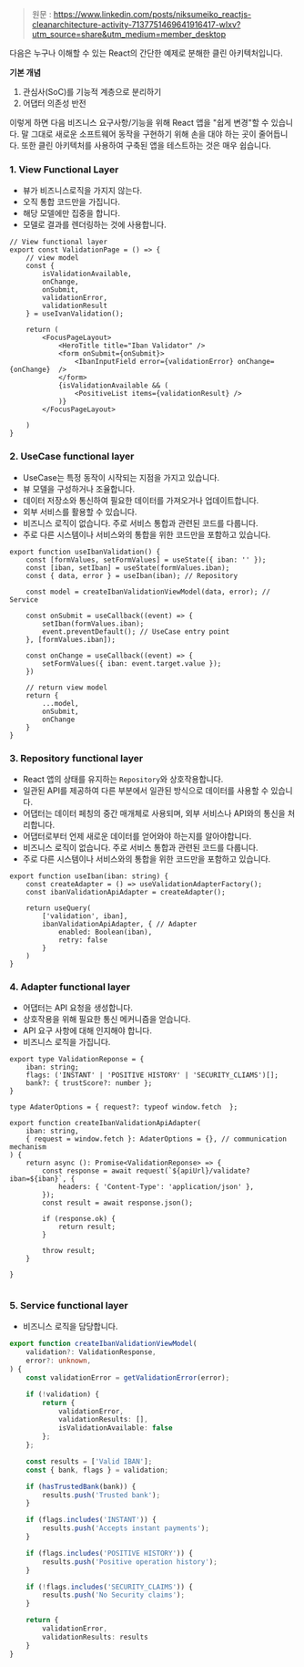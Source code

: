 > 원문 : https://www.linkedin.com/posts/niksumeiko_reactjs-cleanarchitecture-activity-7137751469641916417-wIxv?utm_source=share&utm_medium=member_desktop


다음은 누구나 이해할 수 있는 React의 간단한 예제로 분해한 클린 아키텍처입니다.

**기본 개념**
1. 관심사(SoC)를 기능적 계층으로 분리하기 
2. 어댑터 의존성 반전

이렇게 하면 다음 비즈니스 요구사항/기능을 위해 React 앱을 "쉽게 변경"할 수 있습니다. 말 그대로 새로운 소프트웨어 동작을 구현하기 위해 손을 대야 하는 곳이 줄어듭니다. 또한 클린 아키텍처를 사용하여 구축된 앱을 테스트하는 것은 매우 쉽습니다.


### 1. View Functional Layer

- 뷰가 비즈니스로직을 가지지 않는다.
- 오직 통합 코드만을 가집니다.
- 해당 모델에만 집중을 합니다.
- 모델로 결과를 렌더링하는 것에 사용합니다.

```tsx
// View functional layer
export const ValidationPage = () => {
	// view model
	const {
		isValidationAvailable,
		onChange,
		onSubmit,
		validationError,
		validationResult
	} = useIvanValidation();

	return (
		<FocusPageLayout>
			<HeroTitle title="Iban Validator" />
			<form onSubmit={onSubmit}>
				<IbanInputField error={validationError} onChange={onChange}  />
			</form>
			{isValidationAvailable && (
				<PositiveList items={validationResult} />
			)}
		</FocusPageLayout>
	
	)
}
```


### 2. UseCase functional layer

- UseCase는 특정 동작이 시작되는 지점을 가지고 있습니다.
- 뷰 모델을 구성하거나 조율합니다.
- 데이터 저장소와 통신하여 필요한 데이터를 가져오거나 업데이트합니다.
- 외부 서비스를 활용할 수 있습니다.
- 비즈니스 로직이 없습니다. 주로 서비스 통합과 관련된 코드를 다룹니다.
- 주로 다른 시스템이나 서비스와의 통합을 위한 코드만을 포함하고 있습니다.

```tsx
export function useIbanValidation() {
	const [formValues, setFormValues] = useState({ iban: '' });
	const [iban, setIban] = useState(formValues.iban);
	const { data, error } = useIban(iban); // Repository

	const model = createIbanValidationViewModel(data, error); // Service
	
	const onSubmit = useCallback((event) => {
		setIban(formValues.iban);
		event.preventDefault(); // UseCase entry point
	}, [formValues.iban]);

	const onChange = useCallback((event) => {
		setFormValues({ iban: event.target.value });
	})

	// return view model
	return {
		...model,
		onSubmit,
		onChange
	}
}
```


### 3. Repository functional layer

-  React 앱의 상태를 유지하는 `Repository`와 상호작용합니다. 
- 일관된 API를 제공하여 다른 부분에서 일관된 방식으로 데이터를 사용할 수 있습니다.
- 어댑터는 데이터 페칭의 중간 매개체로 사용되며, 외부 서비스나 API와의 통신을 처리합니다.
- 어댑터로부터 언제 새로운 데이터를 얻어와야 하는지를 알아야합니다.
- 비즈니스 로직이 없습니다. 주로 서비스 통합과 관련된 코드를 다룹니다.
- 주로 다른 시스템이나 서비스와의 통합을 위한 코드만을 포함하고 있습니다.

```tsx
export function useIban(iban: string) {
	const createAdapter = () => useValidationAdapterFactory();
	const ibanValidationApiAdapter = createAdapter();

	return useQuery(
		['validation', iban],
		ibanValidationApiAdapter, { // Adapter
			enabled: Boolean(iban),
			retry: false
		}
	)
}
```



### 4. Adapter functional layer

- 어댑터는 API 요청을 생성합니다.
- 상호작용을 위해 필요한 통신 메커니즘을 얻습니다.
- API 요구 사항에 대해 인지해야 합니다.
- 비즈니스 로직을 가집니다.

```tsx
export type ValidationReponse = {
	iban: string;
	flags: ('INSTANT' | 'POSITIVE HISTORY' | 'SECURITY_CLIAMS')[];
	bank?: { trustScore?: number };
}

type AdaterOptions = { request?: typeof window.fetch  };

export function createIbanValidationApiAdapter(
	iban: string,
	{ request = window.fetch }: AdaterOptions = {}, // communication mechanism
) {
	return async (): Promise<ValidationReponse> => {
		const response = await request(`${apiUrl}/validate?iban=${iban}`, {
			headers: { 'Content-Type': 'application/json' },
		});
		const result = await response.json();

		if (response.ok) {
			return result;
		}

		throw result;
	}

}


```



### 5. Service functional layer

- 비즈니스 로직을 담당합니다.

```ts
export function createIbanValidationViewModel(
	validation?: ValidationResponse,
	error?: unknown,
) {
	const validationError = getValidationError(error);

	if (!validation) {
		return {
			validationError,
			validationResults: [],
			isValidationAvailable: false
		};
	};

	const results = ['Valid IBAN'];
	const { bank, flags } = validation;

	if (hasTrustedBank(bank)) {
		results.push('Trusted bank');
	}

	if (flags.includes('INSTANT')) {
		results.push('Accepts instant payments');
	}

	if (flags.includes('POSITIVE HISTORY')) {
		results.push('Positive operation history');
	}

	if (!flags.includes('SECURITY_CLAIMS')) {
		results.push('No Security claims');
	}

	return {
		validationError,
		validationResults: results
	}
}
```
